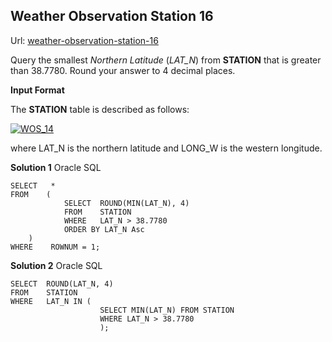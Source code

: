 ## Weather Observation Station 16

Url: [weather-observation-station-16](https://www.hackerrank.com/challenges/weather-observation-station-16/ "weather-observation-station-16")

Query the smallest *Northern Latitude* (*LAT_N*) from **STATION** that is greater than 38.7780. Round your answer to 4 decimal places.

**Input Format**

The **STATION** table is described as follows:

[![WOS_14](https://s3.amazonaws.com/hr-challenge-images/9336/1449345840-5f0a551030-Station.jpg "WOS_14")](13-Station "WOS_14")

where LAT_N is the northern latitude and LONG_W is the western longitude.

**Solution 1** Oracle SQL

    SELECT   *
    FROM    (
                SELECT  ROUND(MIN(LAT_N), 4)
                FROM    STATION
                WHERE   LAT_N > 38.7780
                ORDER BY LAT_N Asc
        )
    WHERE    ROWNUM = 1;


**Solution 2** Oracle SQL

    SELECT  ROUND(LAT_N, 4)
    FROM    STATION
    WHERE   LAT_N IN (
                        SELECT MIN(LAT_N) FROM STATION
                        WHERE LAT_N > 38.7780
                        );

